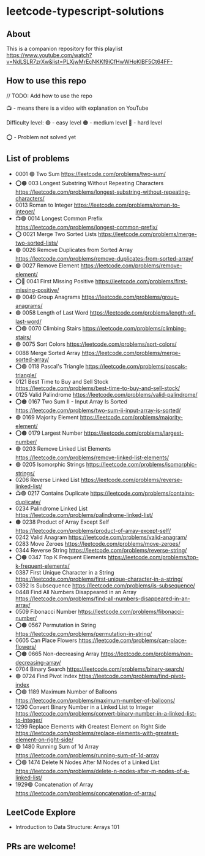 # leetcode-typescript-solutions

## About

This is a companion repository for this playlist https://www.youtube.com/watch?v=NdLSLR7zrXw&list=PLXjwMrEcNKKf9iCfHwWHoKlBF5Ct64FF-

## How to use this repo

// TODO: Add how to use the repo

📺 - means there is a video with explanation on YouTube

Difficulty level:
🟢 - easy level
🟠 - medium level
🔴 - hard level

⭕️ - Problem not solved yet

## List of problems

- 0001 🟢 Two Sum https://leetcode.com/problems/two-sum/
- ⭕️🟠 003 Longest Substring Without Repeating Characters https://leetcode.com/problems/longest-substring-without-repeating-characters/
- 0013 Roman to Integer https://leetcode.com/problems/roman-to-integer/
- 📺🟢 0014 Longest Common Prefix https://leetcode.com/problems/longest-common-prefix/
- ⭕️ 0021 Merge Two Sorted Lists https://leetcode.com/problems/merge-two-sorted-lists/
- 🟢 0026 Remove Duplicates from Sorted Array https://leetcode.com/problems/remove-duplicates-from-sorted-array/
- 🟢 0027 Remove Element https://leetcode.com/problems/remove-element/
- ⭕️🔴 0041 First Missing Positive https://leetcode.com/problems/first-missing-positive/
- 🟢 0049 Group Anagrams https://leetcode.com/problems/group-anagrams/
- 🟢 0058 Length of Last Word https://leetcode.com/problems/length-of-last-word/
- ⭕️🟢 0070 Climbing Stairs https://leetcode.com/problems/climbing-stairs/
- 🟢 0075 Sort Colors https://leetcode.com/problems/sort-colors/
- 0088 Merge Sorted Array https://leetcode.com/problems/merge-sorted-array/
- ⭕️🟢 0118 Pascal's Triangle https://leetcode.com/problems/pascals-triangle/
- 0121 Best Time to Buy and Sell Stock https://leetcode.com/problems/best-time-to-buy-and-sell-stock/
- 0125 Valid Palindrome https://leetcode.com/problems/valid-palindrome/
- ⭕️🟠 0167 Two Sum II - Input Array Is Sorted https://leetcode.com/problems/two-sum-ii-input-array-is-sorted/
- 🟢 0169 Majority Element https://leetcode.com/problems/majority-element/
- ⭕️🟠 0179 Largest Number https://leetcode.com/problems/largest-number/
- 🟢 0203 Remove Linked List Elements https://leetcode.com/problems/remove-linked-list-elements/
- 🟢 0205 Isomorphic Strings https://leetcode.com/problems/isomorphic-strings/
- 0206 Reverse Linked List https://leetcode.com/problems/reverse-linked-list/
- 📺🟢 0217 Contains Duplicate https://leetcode.com/problems/contains-duplicate/
- 0234 Palindrome Linked List https://leetcode.com/problems/palindrome-linked-list/
- 🟠 0238 Product of Array Except Self https://leetcode.com/problems/product-of-array-except-self/
- 0242 Valid Anagram https://leetcode.com/problems/valid-anagram/
- 0283 Move Zeroes https://leetcode.com/problems/move-zeroes/
- 0344 Reverse String https://leetcode.com/problems/reverse-string/
- ⭕️🟠 0347 Top K Frequent Elements https://leetcode.com/problems/top-k-frequent-elements/
- 0387 First Unique Character in a String https://leetcode.com/problems/first-unique-character-in-a-string/
- 0392 Is Subsequence https://leetcode.com/problems/is-subsequence/
- 0448 Find All Numbers Disappeared in an Array https://leetcode.com/problems/find-all-numbers-disappeared-in-an-array/
- 0509 Fibonacci Number https://leetcode.com/problems/fibonacci-number/
- ⭕️🟠 0567 Permutation in String https://leetcode.com/problems/permutation-in-string/
- 0605 Can Place Flowers https://leetcode.com/problems/can-place-flowers/
- ⭕️🟠 0665 Non-decreasing Array https://leetcode.com/problems/non-decreasing-array/
- 0704 Binary Search https://leetcode.com/problems/binary-search/
- 🟢 0724 Find Pivot Index https://leetcode.com/problems/find-pivot-index
- ⭕️🟢 1189 Maximum Number of Balloons https://leetcode.com/problems/maximum-number-of-balloons/
- 1290 Convert Binary Number in a Linked List to Integer https://leetcode.com/problems/convert-binary-number-in-a-linked-list-to-integer/
- 1299 Replace Elements with Greatest Element on Right Side https://leetcode.com/problems/replace-elements-with-greatest-element-on-right-side/
- 🟢 1480 Running Sum of 1d Array https://leetcode.com/problems/running-sum-of-1d-array
- ⭕️🟢 1474 Delete N Nodes After M Nodes of a Linked List https://leetcode.com/problems/delete-n-nodes-after-m-nodes-of-a-linked-list/
- 1929🟢 Concatenation of Array https://leetcode.com/problems/concatenation-of-array/

## LeetCode Explore

- Introduction to Data Structure: Arrays 101

## PRs are welcome!
